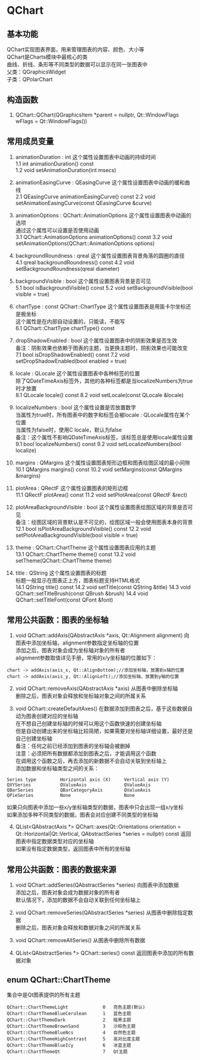 # QChart

## 基本功能
QChart实现图表界面，用来管理图表的内容、颜色、大小等  
QChart是Charts模块中最核心的类  
曲线、折线、条形等不同类型的数据可以显示在同一张图表中  
父类：QGraphicsWidget  
子类：QPolarChart  


## 构造函数
1. QChart::QChart(QGraphicsItem \*parent = nullptr, Qt::WindowFlags wFlags = Qt::WindowFlags())


## 常用成员变量
1. animationDuration : int
这个属性设置图表中动画的持续时间  
1.1 int animationDuration() const  
1.2 void setAnimationDuration(int msecs)  

2. animationEasingCurve : QEasingCurve
这个属性设置图表中动画的缓和曲线  
2.1 QEasingCurve animationEasingCurve() const
2.2 void setAnimationEasingCurve(const QEasingCurve &curve)

3. animationOptions : QChart::AnimationOptions
这个属性设置图表中动画的选项  
通过这个属性可以设置是否使用动画  
3.1 QChart::AnimationOptions animationOptions() const
3.2 void setAnimationOptions(QChart::AnimationOptions options)

4. backgroundRoundness : qreal
这个属性设置图表背景角落的圆圈的直径  
4.1 qreal backgroundRoundness() const
4.2 void setBackgroundRoundness(qreal diameter)

5. backgroundVisible : bool
这个属性设置图表背景是否可见  
5.1 bool isBackgroundVisible() const
5.2 void setBackgroundVisible(bool visible = true)

6. chartType : const QChart::ChartType
这个属性设置图表是用笛卡尔坐标还是极坐标  
这个属性是在内部自动设置的，只能读，不能写  
6.1 QChart::ChartType chartType() const

7. dropShadowEnabled : bool
这个属性设置图表中的阴影效果是否生效  
备注：阴影效果也依赖于图表的主题，当更换主题时，阴影效果也可能改变  
7.1 bool isDropShadowEnabled() const
7.2 void setDropShadowEnabled(bool enabled = true)

8. locale : QLocale
这个属性设置图表中各种标签的位置  
除了QDateTimeAxis标签外，其他的各种标签都是当localizeNumbers为true时才放置  
8.1 QLocale locale() const
8.2 void setLocale(const QLocale &locale)

9. localizeNumbers : bool
这个属性设置是否放置数字  
当属性为true时，所有图表中的数字和标签会被locale : QLocale属性在某个位置  
当属性为false时，使用C locale，默认为false  
备注：这个属性不影响QDateTimeAxis标签，该标签总是使用locale属性设置  
9.1 bool localizeNumbers() const
9.2 void setLocalizeNumbers(bool localize)

10. margins : QMargins
这个属性设置图表矩形边框和图表绘图区域的最小间隙  
10.1 QMargins margins() const
10.2 void setMargins(const QMargins &margins)

11. plotArea : QRectF
这个属性设置图表的矩形边框  
11.1 QRectF plotArea() const
11.2 void setPlotArea(const QRectF &rect)

12. plotAreaBackgroundVisible : bool
这个属性设置图表绘图区域的背景是否可见  
备注：绘图区域的背景默认是不可见的，绘图区域一般会使用图表本身的背景  
12.1 bool isPlotAreaBackgroundVisible() const
12.2  void setPlotAreaBackgroundVisible(bool visible = true)

13. theme : QChart::ChartTheme
这个属性设置图表应用的主题  
13.1 QChart::ChartTheme theme() const
13.2 void setTheme(QChart::ChartTheme theme)

14. title : QString
这个属性设置图表的标题  
标题一般显示在图表正上方，图表标题支持HTML格式  
14.1 QString title() const
14.2 void setTitle(const QString &title)
14.3 void QChart::setTitleBrush(const QBrush &brush)
14.4 void QChart::setTitleFont(const QFont &font)


## 常用公共函数：图表的坐标轴
1. void QChart::addAxis(QAbstractAxis \*axis, Qt::Alignment alignment)
向图表中添加坐标轴，alignment参数指定坐标轴的位置  
添加之后，图表对象会成为坐标轴对象的所有者  
alignment参数取值详见手册，常用的x/y坐标轴的位置如下：  
```
chart -> addAxis(axis_x, Qt::AlignBottom);//添加坐标轴，放置到x轴的位置
chart -> addAxis(axis_y, Qt::AlignLeft);//添加坐标轴，放置到y轴的位置
```

2. void QChart::removeAxis(QAbstractAxis \*axis)
从图表中删除坐标轴  
删除之后，图表对象会释放和坐标轴对象之间的所属关系  

3. void QChart::createDefaultAxes()
在数据添加到图表之后，基于这些数据自动为图表创建对应的坐标轴  
在不想自己创建坐标轴的时候可以用这个函数快速的创建坐标轴  
但是自动创建出来的坐标轴比较简陋，如果需要对坐标轴详细设置，最好还是自己创建坐标轴  
备注：任何之前已经添加到图表的坐标轴会被删掉  
注意：必须把所有数据都添加到图表之后，才能调用这个函数  
在调用这个函数之后，再去添加的新数据不会自动关联到坐标轴上  
添加数据和坐标轴类型之间的关系：  
```
Series type 		Horizontal axis (X)		Vertical axis (Y)
QXYSeries 			QValueAxis 				QValueAxis
QBarSeries 			QBarCategoryAxis 		QValueAxis
QPieSeries 			None 					None
```
如果只向图表中添加一些x/y坐标轴类型的数据，图表中只会出现一组x/y坐标  
如果添加多种不同类型的数据，图表会对应创建不同类型的坐标轴  

4. QList<QAbstractAxis \*> QChart::axes(Qt::Orientations orientation = Qt::Horizontal|Qt::Vertical, QAbstractSeries \*series = nullptr) const
返回图表中指定数据类型对应的坐标轴  
如果没有指定数据类型，返回图表中所有的坐标轴  


## 常用公共函数：图表的数据来源
1. void QChart::addSeries(QAbstractSeries \*series)
向图表中添加数据  
添加之后，图表对象会成为数据对象的所有者  
默认情况下，添加的数据不会自动关联到任何坐标轴上  

2. void QChart::removeSeries(QAbstractSeries \*series)
从图表中删除指定数据  
删除之后，图表对象会释放和数据对象之间的所属关系  

3. void QChart::removeAllSeries()
从图表中删除所有数据  

4. QList<QAbstractSeries \*> QChart::series() const
返回图表中添加的所有数据对象  


## enum QChart::ChartTheme
集合中是Qt图表提供的所有主题  
```
QChart::ChartThemeLight				0	亮色主题(默认)
QChart::ChartThemeBlueCerulean		1	蓝色主题
QChart::ChartThemeDark				2	暗黑主题
QChart::ChartThemeBrownSand			3	沙棕色主题
QChart::ChartThemeBlueNcs			4	自然色主题
QChart::ChartThemeHighContrast		5	高对比度主题
QChart::ChartThemeBlueIcy			6	冰蓝主题
QChart::ChartThemeQt				7	Qt主题
```